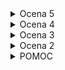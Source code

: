 
<details>
<summary>Ocena 5</summary>
Sestavi super duper bančni varnostni sistem za James Bonda, ki je sestavljen iz...

* optičnih senzorjev ki detektirajo če je James Bond prekinil laserski žarek (fototranzistor)...
* senzorjev pritiska ki detektirajo če je James Bond stopil na tla (stikalo)...
* alarm ki bo opozoril bad guy-se da se je eden izmed alarmov sprožil (rdeča LED-ica)...
* power lučka ki označuje da je sistem v vklopljenem stanju (zelena LED-ica)... 
* reset stikalo ki resetira alarm...
* power stikalo ki aktivira celotni sistem...

Da se aktivira alarm (rdeča LED-ica) se mora eden od senzorjev aktivirati.
Alarm mora biti aktiven toliko časa dokler ga ne resetiramo z reset stikalom (spominska celica).
</details>

<details>
<summary>Ocena 4</summary>
Sestavi semaforni sistem po pravilnostni tabeli...

| 1. stikalo | 2. stikalo | Zelena LED | Oranžna LED | Rdeča LED |
|------------|------------|------------|-------------|-----------|
| 0          | 0          | 1          | 0           | 0         |
| 0          | 1          | 0          | 1           | 0         |
| 1          | 0          | 0          | 0           | 1         |
| 1          | 1          | 1          | 1           | 1         |

Obema stikaloma je potrebno dodati LED s katero se bo dalo videti ali je stikalo v odprtem ali zaprtem stanju.
</details>

<details>
<summary>Ocena 3</summary>
Sestavi logično vezje po pravilnostni tabeli...

| 1. stikalo | 2. stikalo | LED  |
|------------|------------|------|
| 0          | 0          | 1    |
| 0          | 1          | 0    |
| 1          | 0          | 1    |
| 1          | 1          | 0    |

Obema stikaloma je potrebno dodati LED s katero se bo dalo videti ali je stikalo v odprtem ali zaprtem stanju.
</details>

<details>
<summary>Ocena 2</summary>
Sestavi vezje iz dveh stikal (A, B) ter LED-ice po logični enačbi ki pove ali bo LED-ica svetila ali ne...

LED = not(A) and B
</details>

<details>
<summary>POMOC</summary>
<img height="100" src="https://github.com/urosjarc/informatika/blob/main/media/led.png">

<img height="100" src="https://github.com/urosjarc/informatika/blob/main/media/not_nand.png">

## QUAD

<img width="300" src="http://sullystationtechnologies.com/circuits/sn74hc08pinout.jpg">

## TRIPLE

<img width="300" src="https://m.media-amazon.com/images/I/41ztlrBA6lL._AC_UF894,1000_QL80_.jpg">

## DUO

<img width="300" src="https://makeyourownchip.tripod.com/7421_logic_diagram.png">

</details>
